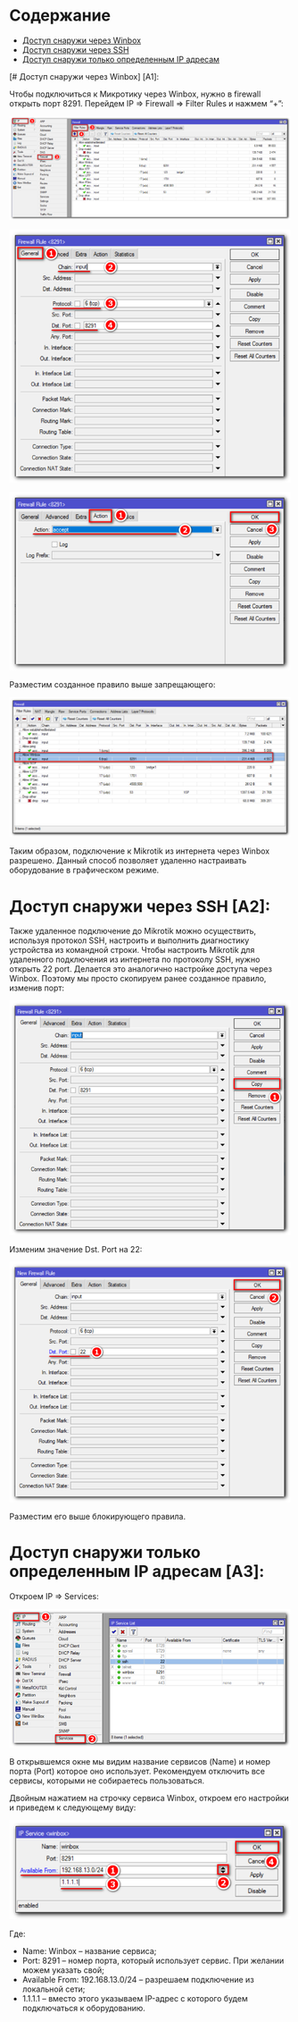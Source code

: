 # Содержание
+ [Доступ снаружи через Winbox](A1)
+ [Доступ снаружи через SSH](A2)
+ [Доступ снаружи только определенным IP адресам](A3)

[# Доступ снаружи через Winbox] [A1]:

Чтобы подключиться к Микротику через Winbox, нужно в firewall открыть порт 8291. Перейдем IP => Firewall => Filter Rules и нажмем “+”:

![Image alt](supplementary_files/1.png "general view")​

![Image alt](supplementary_files/2.png "general view")​

![Image alt](supplementary_files/3.png "general view")​

Разместим созданное правило выше запрещающего:

![Image alt](supplementary_files/4.png "general view")​

Таким образом, подключение к Mikrotik из интернета через Winbox разрешено. Данный способ позволяет удаленно настраивать оборудование в графическом режиме.

# Доступ снаружи через SSH [A2]:

Также удаленное подключение до Mikrotik можно осуществить, используя протокол SSH, настроить и выполнить диагностику устройства из командной строки. Чтобы настроить Mikrotik для удаленного подключения из интернета по протоколу SSH, нужно открыть 22 port. Делается это аналогично настройке доступа через Winbox. Поэтому мы просто скопируем ранее созданное правило, изменив порт:

![Image alt](supplementary_files/5.png "general view")​

Изменим значение Dst. Port на 22:

![Image alt](supplementary_files/6.png "general view")​

Разместим его выше блокирующего правила.

# Доступ снаружи только определенным IP адресам [A3]:

Откроем IP => Services:

![Image alt](supplementary_files/7.png "general view")​

В открывшемся окне мы видим название сервисов (Name) и номер порта (Port) которое оно использует. Рекомендуем отключить все сервисы, которыми не собираетесь пользоваться.

Двойным нажатием на строчку сервиса Winbox, откроем его настройки и приведем к следующему виду:

![Image alt](supplementary_files/8.png "general view")​

Где:
+ Name: Winbox – название сервиса;
+ Port: 8291 – номер порта, который использует сервис. При желании можем указать свой;
+ Available From: 192.168.13.0/24 – разрешаем подключение из локальной сети;
+ 1.1.1.1 – вместо этого указываем IP-адрес с которого будем подключаться к оборудованию.

